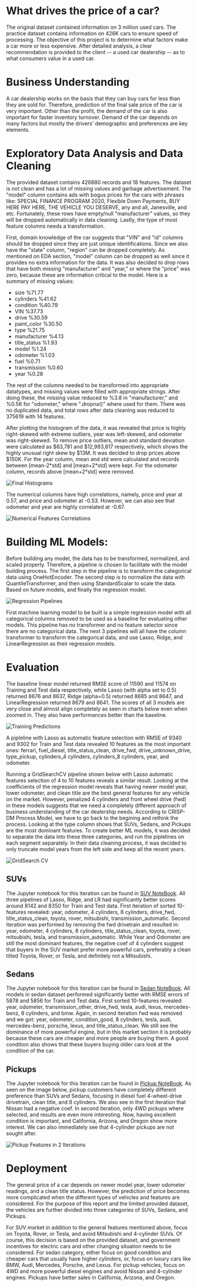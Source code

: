# What drives the price of a car?

The original dataset contained information on 3 million used cars. The practice dataset contains information on 426K cars to ensure speed of processing. The objective of this project is to determine what factors make a car more or less expensive. After detailed analysis, a clear recommendation is provided to the client -- a used car dealership -- as to what consumers value in a used car.

# Business Understanding

A car dealership works on the basis that they can buy cars for less than they are sold for. Therefore, prediction of the final sale price of the car is very important. Other than the profit, the demand of the car is also important for faster inventory turnover. Demand of the car depends on many factors but mostly the drivers’ demographic and preferences are key elements. 

# Exploratory Data Analysis and Data Cleaning

The provided dataset contains 426880 records and 18 features. The dataset is not clean and has a lot of missing values and garbage advertisement. The "model" column contains ads with bogus prices for the cars with phrases like: SPECIAL FINANCE PROGRAM 2020, Flexible Down Payments, BUY HERE PAY HERE, THE VEHICLE YOU DESERVE, any and all, Janesville, and etc. Fortunately, these rows have empty/null "manufacturer" values, so they will be dropped automatically in data cleaning. Lastly, the type of most feature columns needs a transformation. 

First, domain knowledge of the car suggests that "VIN" and "id" columns should be dropped since they are just unique identifications. Since we also have the "state" column, "region" can be dropped completely. As mentioned on EDA section, "model" column can be dropped as well since it provides no extra information for the data. It was also decided to drop rows that have both missing "manufacturer" and "year," or where the "price" was zero, because these are information critical to the model. Here is a summary of missing values:

- size            %71.77
- cylinders       %41.62
- condition       %40.79
- VIN             %37.73
- drive           %30.59
- paint_color     %30.50
- type            %21.75
- manufacturer     %4.13
- title_status     %1.93
- model            %1.24
- odometer         %1.03
- fuel             %0.71
- transmission     %0.60
- year             %0.28

The rest of the columns needed to be transformed into appropriate datatypes, and missing values were filled with appropriate strings. After doing these, the missing value reduced to %3.8 in "manufacturer," and %0.56 for "odometer," where ".dropna()" where used for them. There was no duplicated data, and total rows after data cleaning was reduced to 375619 with 14 features.

After plotting the histogram of the data, it was revealed that price is highly right-skewed with extreme outliers, year was left-skewed, and odometer was right-skewed. To remove price outliers, mean and standard deviation were calculated as $83,781 and $12,983,817 respectively, which shows the highly unusual right skew by $13M. It was decided to drop prices above $150K. For the year column, mean and std were calculated and records between [mean-2\*std] and [mean+2\*std] were kept. For the odometer column, records above [mean+2\*std] were removed. 

![Final Histograms](images/histograms.png)

The numerical columns have high correlations, namely, price and year at 0.57, and price and odometer at -0.53. However, we can also see that odometer and year are highly correlated at -0.67.

![Numerical Features Correlations](images/correlations.png)

# Building ML Models:

Before building any model, the data has to be transformed, normalized, and scaled properly. Therefore, a pipeline is chosen to facilitate with the model building process. The first step in the pipeline is to transform the categorical data using OneHotEncoder. The second step is to normalize the data with QuantileTransformer, and then using StandardScalar to scale the data. Based on future models, and finally the regression model.

![Regression Pipelines](images/pipelines.png)

First machine learning model to be built is a simple regression model with all categorical columns removed to be used as a baseline for evaluating other models. This pipeline has no transformer and no feature selector since there are no categorical data. The next 3 pipelines will all have the column transformer to transform the categorical data, and use Lasso, Ridge, and LinearRegression as their regression models.

# Evaluation

The baseline linear model returned RMSE score of 11590 and 11574 on Training and Test data respectively, while Lasso (with alpha set to 0.5) returned 8676 and 8637, Ridge (alpha=0.5) returned 8685 and 8647, and LinearRegression returned 8679 and 8641. The scores of all 3 models are very close and almost align completely as seen in charts below even when zoomed in. They also have performances better than the baseline. 

![Training Predictions](images/predictions.png)

A pipleline with Lasso as automatic feature selection with RMSE of 9340 and 9302 for Train and Test data revealed 10 features as the most important ones: ferrari, fuel_diesel, title_status_clean, drive_fwd, drive_unknown_drive, type_pickup, cylinders_4 cylinders, cylinders_8 cylinders, year, and odometer. 

Running a GridSearchCV pipeline shown below with Lasso automatic features selection of 4 to 10 features reveals a similar result. Looking at the coefficients of the regression model reveals that having newer model year, lower odometer, and clean title are the best general features for any vehicle on the market. However, penalized 4 cylinders and front wheel drive (fwd) in these models suggests that we need a completely different approach of business understanding of the car dealership needs. According to CRISP-DM Process Model, we have to go back to the begining and rethink the process. Looking at the type column shows that SUVs, Sedans, and Pickups are the most dominant features. To create better ML models, it was decided to separate the data into these three categories, and run the piplelines on each segment separately. In their data cleaning process, it was decided to only truncate model years from the left side and keep all the recent years. 

![GridSearch CV](images/gridsearch.png)

## SUVs

The Jupyter notebook for this iteration can be found in [SUV NoteBook](data/iteration_suv.ipynb). All three pipelines of Lasso, Ridge, and LR had significantly better scores around 8142 and 8350 for Train and Test data. First iteration of sorted 10-features revealed: year, odometer, 4 cylinders, 8 cylinders, drive_fwd, title_status_clean, toyota, rover, mitsubishi, transmission_automatic. Second iteration was performed by removing the fwd drivetrain and resulted in: year, odometer, 4 cylinders, 8 cylinders, title_status_clean, toyota, rover, mitsubishi, tesla, and transmission_automatic. While Year and Odometer are still the most dominant features, the negative coef of 4 cylinders suggest that buyers in the SUV market prefer more powerful cars, preferably a clean titled Toyota, Rover, or Tesla, and definitely not a Mitsubishi.

## Sedans

The Jupyter notebook for this iteration can be found in [Sedan NoteBook](data/iteration_sedan.ipynb). All models in sedan dataset performed significantly better with RMSE errors of 5878 and 5856 for Train and Test data. First sorted 10-features revealed: year, odometer, transmission_other, drive_fwd, tesla, audi, lexus, mercedes-benz, 8 cylinders, and bmw. Again, in second iteration fwd was removed and we got: year, odometer, condition_good, 8 cylinders, tesla, audi, mercedes-benz, porsche, lexus, and title_status_clean. We still see the dominance of more powerful engine, but in this market section it is probably because these cars are cheaper and more people are buying them. A good condition also shows that these buyers buying older cars look at the condition of the car.

## Pickups

The Jupyter notebook for this iteration can be found in [Pickup NoteBook](data/iteration_pickup.ipynb). As seen on the image below, pickup customers have completely different preference than SUVs and Sedans, focusing in diesel fuel 4-wheel-drive drivetrain, clean title, and 8 cylinders. We also see in the first iteration that Nissan had a negative coef. In second iteration, only 4WD pickups where selected, and results are even more interesting. Now, having excellent condition is important, and California, Arizona, and Oregon show more interest. We can also immediately see that 4-cylinder pickups are not sought after.

![Pickup Features in 2 Iterations](images/pickup_features.png)

# Deployment

The general price of a car depends on newer model year, lower odometer readings, and a clean title status. However, the prediction of price becomes more complicated when the different types of vehicles and features are considered. For the purpose of this report and the limited provided dataset, the vehicles are further divided into three categories of SUVs, Sedans, and Pickups. 

For SUV market in addition to the general features mentioned above, focus on Toyota, Rover, or Tesla, and avoid Mitsubishi and 4-cylinder SUVs. Of course, this decision is based on the provided dataset, and government incentives for electric cars and other changing situation needs to be considered. For sedan category, either focus on good condition and cheaper cars that usually have higher cylinders, or, focus on luxury cars like BMW, Audi, Mercedes, Porsche, and Lexus. For pickup vehicles, focus on 4WD and more powerful diesel engines and avoid Nissan and 4-cylinder engines. Pickups have better sales in California, Arizona, and Oregon.
